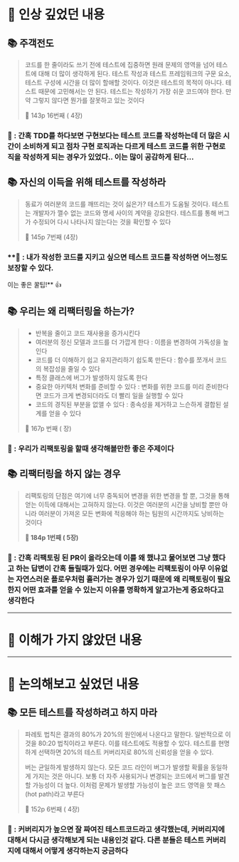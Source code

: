 # 📌 인상 깊었던 내용

## **📚 주객전도**

> 코드를 한 줄이라도 쓰기 전에 테스트에 집중하면 원래 문제의 영역을 넘어 테스트에 대해 더 많이 생각하게 된다. 테스트 작성과 테스트 프레임워크의 구문 요소, 테스트 구성에 시간을 더 많이 할애할 것이다. 이것은 테스트의 목적이 아니다. 테스트 때문에 고민해서는 안 된다. 테스트는 작성하기 가장 쉬운 코드여야 한다. 만약 그렇지 않다면 뭔가를 잘못하고 있는 것이다
>
> 📕 143p  16번째 ( 4장)
>

### **🧐 : 간혹 TDD를 하다보면 구현보다는 테스트 코드를 작성하는데 더 많은 시간이 소비하게 되고 점차 구현 로직과는 다르게 테스트 코드를 위한 구현로직을 작성하게 되는 경우가 있었다.. 이는 많이 공감하게 된다…**

## **📚 자신의 이득을 위해 테스트를 작성하라**

> 동료가 여러분의 코드를 깨뜨리는 것이 싫은가? 테스트가 도움될 것이다. 테스트는 개발자가 깰수 없는 코드와 명세 사이의 계약을 강요한다.
> 테스트를 통해 버그가 수정되어 다시 나타나지 않는다는 것을 확인할 수 있다
>
> 📕 145p 7번째 (4장)

### **🧐 : 내가 작성한 코드를 지키고 싶으면 테스트 코드를 작성하면 어느정도 보장할 수 있다.
이는 좋은 꿀팁!** 👍

## **📚 우리는 왜 리팩터링을 하는가?**

> - 반복을 줄이고 코드 재사용을 증가시킨다
> - 여러분의 정신 모델과 코드를 더 가깝게 한다 : 이름을 변경하여 가독성을 높인다
> - 코드를 더 이해하기 쉽고 유지관리하기 쉽도록 만든다 : 함수를 쪼개서 코드의 복잡성을 줄일 수 있다
> - 특정 클래스에 버그가 발생하지 않도록 한다
> - 중요한 아키텍처 변화를 준비할 수 있다 : 변화를 위한 코드를 미리 준비한다면 코드가 크게 변경되더라도 더 빨리 일을 실행할 수 있다
> - 코드의 경직된 부분을 없앨 수 있다 : 종속성을 제거하고 느슨하게 결합된 설계를 얻을 수 있다
>
> 📕 167p  번째 ( 장)
>

### **🧐 : 우리가 리팩토링을 할때 생각해볼만한 좋은 주제이다**

## **📚 리팩터링을 하지 않는 경우**

> 리팩토링의 단점은 여기에 너무 중독되어 변경을 위한 변경을 할 뿐, 그것을 통해 얻는 이득에 대해서는 고혀하지 않는다. 이것은 여러분의 시간을 낭비할 뿐만 아니라 여러분이 가져온 모든 변화에 적응해야 하는 팀원의 시간까지도 낭비하는 것이다
>
> **📕 184p  1번째 ( 5장)**
>

### **🧐 :  간혹 리팩토링 된 PR이 올라오는데 이를 왜 했냐고 물어보면 그냥 했다고 하는 답변이 간혹 들릴때가 있다. 어떤 경우에는 리팩토링이 아무 이유없는 자연스러운 플로우처럼 흘러가는 경우가 있기 때문에 왜 리팩토링이 필요한지 어떤 효과를 얻을 수 있는지 이유를 명확하게 알고가는게 중요하다고 생각한다**

---

# 📌 이해가 가지 않았던 내용

---

# 📌 논의해보고 싶었던 내용

## **📚 모든 테스트를 작성하려고 하지 마라**

> 파레토 법칙은 결과의 80%가 20%의 원인에서 나온다고 말한다. 일반적으로 이것을 80:20 법칙이라고 부른다. 이를 테스트에도 적용할 수 있다. 테스트를 현명하게 선택하면 20%의 테스트 커버리지로 80%의 신뢰성을 얻을 수 있다.
>
> 버는 균일하게 발생하지 않는다. 모든 코드 라인이 버그가 발생할 확률을 동일하게 가지는 것은 아니다. 보통 더 자주 사용되거나 변경되는 코드에서 버그를 발견할 가능성이 더 높다. 이처럼 문제가 발생할 가능성이 높은 코드 영역을 핫 패스(hot path)라고 부른다
>
> 📕 152p 6번째 ( 4장)
>

### **🧐 : 커버리지가 높으면 잘 짜여진 테스트코드라고 생각했는데, 커버리지에 대해서 다시금 생각해보게 되는 내용인것 같다. 다른 분들은 테스트 커버리지에 대해서 어떻게 생각하는지 궁금하다**